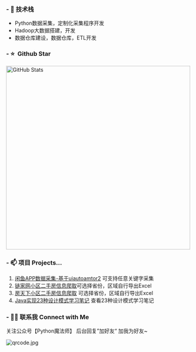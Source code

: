 
### - 🔭 技术栈

* Python数据采集，定制化采集程序开发
* Hadoop大数据搭建，开发
* 数据仓库建设，数据仓库，ETL开发

### - ⭐️ &nbsp;Github Star

<img width="500px"  alt="GitHub Stats" src="https://github-readme-stats.vercel.app/api?username=FearlessPeople&count_private=true&show_icons=true"/>


### - 📫 项目 Projects...

1. [闲鱼APP数据采集-基于uiautoamtor2](https://github.com/FearlessPeople/xianyu_spider) 可支持任意关键字采集
2. [链家网小区二手房信息爬取](https://github.com/FearlessPeople/lianjia_spider)可选择省份，区域自行导出Excel
3. [房天下小区二手房信息爬取](https://github.com/FearlessPeople/fang_spider) 可选择省份，区域自行导出Excel
4. [Java实现23种设计模式学习笔记](https://github.com/FearlessPeople/GOF23) 查看23种设计模式学习笔记


### - 🤝🏻 联系我 Connect with Me

关注公众号【Python魔法师】 后台回复”加好友“ 加我为好友~

![qrcode.jpg](https://s2.loli.net/2024/03/07/PgKNxA6uYvd4RJ3.jpg)
